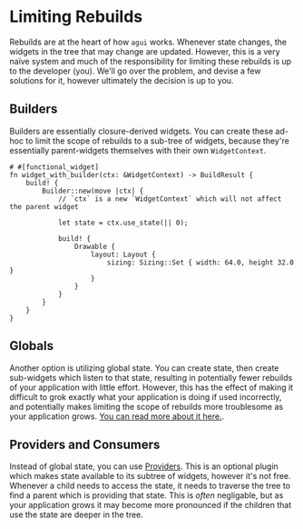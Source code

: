# Limiting Rebuilds

Rebuilds are at the heart of how `agui` works. Whenever state changes, the widgets in the tree that may change are updated. However, this is a very naïve system and much of the responsibility for limiting these rebuilds is up to the developer (you). We'll go over the problem, and devise a few solutions for it, however ultimately the decision is up to you.

## Builders

Builders are essentially closure-derived widgets. You can create these ad-hoc to limit the scope of rebuilds to a sub-tree of widgets, because they're essentially parent-widgets themselves with their own `WidgetContext`.

```rust,noplaypen
# #[functional_widget]
fn widget_with_builder(ctx: &WidgetContext) -> BuildResult {
    build! {
        Builder::new(move |ctx| {
            // `ctx` is a new `WidgetContext` which will not affect the parent widget

            let state = ctx.use_state(|| 0);

            build! {
                Drawable {
                    layout: Layout {
                        sizing: Sizing::Set { width: 64.0, height 32.0 }
                    }
                }
            }
        }
    }
}
```

## Globals

Another option is utilizing global state.  You can create state, then create sub-widgets which listen to that state, resulting in potentially fewer rebuilds of your application with little effort. However, this has the effect of making it difficult to grok exactly what your application is doing if used incorrectly, and potentially makes limiting the scope of rebuilds more troublesome as your application grows. [You can read more about it here.](state.md).

## Providers and Consumers

Instead of global state, you can use [Providers](../plugins/providers_and_consumers.md). This is an optional plugin which makes state available to its subtree of widgets, however it's not free. Whenever a child needs to access the state, it needs to traverse the tree to find a parent which is providing that state. This is *often* negligable, but as your application grows it may become more pronounced if the children that use the state are deeper in the tree.